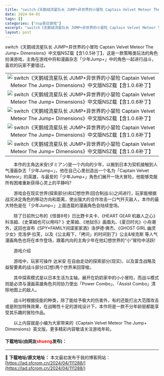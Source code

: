 ```yaml
---
title: "switch《天鹅绒流星队长 JUMP+异世界的小冒险 Captain Velvet Meteor The Jump+ Dimensions》中文版NSZ载【含1.0.6补丁】"
date: 2024-04-01
tags: []
categories: ["nsp英日游戏"]
excerpt: "switch《天鹅绒流星队长 JUMP+异世界的小冒险 Captain Velvet Meteor The Jump+ Dimensions》中文版NSZ载【含1.0.5补丁】，这是一款策略类玩法的角色扮演游戏，主角在游戏中将和漫画杂志「少年Jump+」中的角色一起进行战斗，喜欢的玩家不要错过。 　&hellip;"
layout: post
---
```


 <p>switch《天鹅绒流星队长 JUMP+异世界的小冒险 Captain Velvet Meteor The Jump+ Dimensions》中文版NSZ载【含1.0.5补丁】，这是一款策略类玩法的角色扮演游戏，主角在游戏中将和漫画杂志「少年Jump+」中的角色一起进行战斗，喜欢的玩家不要错过。</p> <table align="center" border="0" cellpadding="3" cellspacing="1" width="100%"> <tbody> <tr> <td align="center"><img border="0" src="https://www.2023game.com/d/file/p/2022/07-30/aae551d01c2fe91a70612b6c6f54053d.jpg" alt="switch《天鹅绒流星队长 JUMP+异世界的小冒险 Captain Velvet Meteor The Jump+ Dimensions》中文版NSZ载【含1.0.6补丁】" /></td> </tr> <tr> <td align="center"><img border="0" src="https://www.2023game.com/d/file/p/2022/07-30/5f9303fecb5c7abefd57eaf2e247295b.jpg" alt="switch《天鹅绒流星队长 JUMP+异世界的小冒险 Captain Velvet Meteor The Jump+ Dimensions》中文版NSZ载【含1.0.6补丁】" /></td> </tr> <tr> <td align="center"><img border="0" src="https://www.2023game.com/d/file/p/2022/07-30/912b0351e9b66d3d9dbdfe1dfc816c9f.jpg" alt="switch《天鹅绒流星队长 JUMP+异世界的小冒险 Captain Velvet Meteor The Jump+ Dimensions》中文版NSZ载【含1.0.6补丁】" /></td> </tr> <tr> <td align="center"><img border="0" src="https://www.2023game.com/d/file/p/2022/07-30/b0f41a3043d78e52c7d507a7ccd954c5.jpg" alt="switch《天鹅绒流星队长 JUMP+异世界的小冒险 Captain Velvet Meteor The Jump+ Dimensions》中文版NSZ载【含1.0.6补丁】" /></td> </tr> <tr> <td align="center"><img border="0" src="https://www.2023game.com/d/file/p/2022/07-30/a0b7da8433d7d66a3bc8a0767ecc10a1.jpg" alt="switch《天鹅绒流星队长 JUMP+异世界的小冒险 Captain Velvet Meteor The Jump+ Dimensions》中文版NSZ载【含1.0.6补丁】" /></td> </tr> </tbody> </table> <p>　　本作的主角达米安(ダミアン)是一个内向的少年，以搬到日本为契机接触到人气漫画杂志「少年Jump+」，他在自己心里创造出一个名为「Captain Velvet Meteor」的英雄，与最爱的「少年Jump+」角色们展开一场大冒险，他能够克服所有困难重新获得心灵上的平静吗?</p> <p>　　游戏会在现实世界(探索部分)和幻想世界(回合制战斗)之间进行，玩家能根据战况决定角色的移动方向和距离，使出强大的合作攻击一口气歼灭敌人，本作的最大特色是在「少年Jump+」上面连载的漫画角色会陆续登场。</p> <p>　　除了日前所公布的《怪兽8号》日比野卡夫卡、《HEART GEAR 机器人之心》科洛姆、《史莱姆也可以用吗? 》史莱姆、《地狱乐》画眉丸、《夏日时光》小舟潮 外，这回也宣布《SPY&times;FAMILY间谍家家酒》洛伊德&middot;佛杰、《GHOST GIRL 幽灵少女》克洛伊&middot;拉芙，以及《公主殿下，「拷问」的时间到了》公主&amp;埃克斯 等人气漫画角色也将在本作登场，跟着内向的主角少年在他幻想世界的&ldquo;小&rdquo;冒险中活跃!</p> <p>　　游戏介绍</p> <p>　　游戏中，玩家可操作 达米安 在自由走动的探索部分(现实)，以及富含战略及益智要素的战斗部分(幻想)两个世界来回穿梭。</p> <p>　　其中探索模式是以日本生活为主轴，展开在奶奶家中的小小冒险，而战斗模式则是必须与漫画英雄角色共同协力使出「Power Combo」、「Assist Combo」清除地图上的敌人。</p> <p>　　战斗时根据技能的种类，除了能给予极大的伤害外，有的还能打出大范围攻击或是附加特殊效果，在战略性十足的游戏设计下，本作将是一款不分年龄层都能享受其乐趣的冒险作品。</p> <p>　　以上内容就是小编为大家带来的《Captain Velvet Meteor The Jump+ Dimensions》英文版，更多精彩内容敬请关注游戏年轮。</p> <p><h4>下载地址(由网友<font color="red">shueng</font>发布)：</h4></p> 

---
📖 **下载地址/原文地址：** 本文最初发布于我的博客网站：[https://lad.sfcrom.cn/2024/04/111288/](https://lad.sfcrom.cn/2024/04/111288/)

